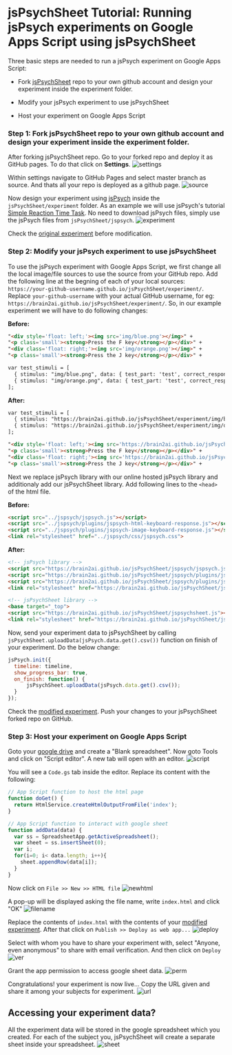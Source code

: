 # jsPsychSheet Tutorial: Running jsPsych experiments on Google Apps Script using jsPsychSheet
Three basic steps are needed to run a jsPsych experiment on Google Apps Script:
* Fork [jsPsychSheet](https://github.com/Brain2AI/jsPsychSheet) repo to your own github account and design your experiment inside the experiment folder.

* Modify your jsPsych experiment to use jsPsychSheet

* Host your experiment on Google Apps Script

### Step 1: Fork jsPsychSheet repo to your own github account and design your experiment inside the experiment folder.
After forking jsPsychSheet repo. Go to your forked repo and deploy it as GitHub pages. To do that click on **Settings**.
![settings](images/tutorial/1.png)

Within settings navigate to GitHub Pages and select master branch as source. And thats all your repo is deployed as a github page.
![source](images/tutorial/2.png)

Now design your experiment using [jsPsych](https://www.jspsych.org/) inside the `jsPsychSheet/experiment` folder. As an example we will use jsPsych's tutorial [Simple Reaction Time Task](https://www.jspsych.org/tutorials/rt-task/). No need to download jsPsych files, simply use the jsPsych files from `jsPsychSheet/jspsych`.
![experiment](images/tutorial/3.png)

Check the [original experiment](experiment/demo-simple-rt-task.html) before modification.

### Step 2: Modify your jsPsych experiment to use jsPsychSheet
To use the jsPsych experiment with Google Apps Script, we first change all the local image/file sources to use the source from your GitHub repo. Add the following line at the begning of each of your local sources: `https://your-github-username.github.io/jsPsychSheet/experiment/`. Replace `your-github-username` with your actual GitHub username, for eg: `https://brain2ai.github.io/jsPsychSheet/experiment/`. So, in our example experiment we will have to do following changes:

**Before:**
```html
"<div style='float: left;'><img src='img/blue.png'></img>" +
"<p class='small'><strong>Press the F key</strong></p></div>" +
"<div class='float: right;'><img src='img/orange.png'></img>" +
"<p class='small'><strong>Press the J key</strong></p></div>" +
```
```html
var test_stimuli = [
  { stimulus: "img/blue.png", data: { test_part: 'test', correct_response: 'f' } },
  { stimulus: "img/orange.png", data: { test_part: 'test', correct_response: 'j' } }
];
```
**After:**
```html
var test_stimuli = [
  { stimulus: "https://brain2ai.github.io/jsPsychSheet/experiment/img/blue.png", data: { test_part: 'test', correct_response: 'f' } },
  { stimulus: "https://brain2ai.github.io/jsPsychSheet/experiment/img/orange.png", data: { test_part: 'test', correct_response: 'j' } }
];
```
```html
"<div style='float: left;'><img src='https://brain2ai.github.io/jsPsychSheet/experiment/img/blue.png'></img>" +
"<p class='small'><strong>Press the F key</strong></p></div>" +
"<div class='float: right;'><img src='https://brain2ai.github.io/jsPsychSheet/experiment/img/orange.png'></img>" +
"<p class='small'><strong>Press the J key</strong></p></div>" +
```

Next we replace jsPsych library with our online hosted jsPsych library and additionaly add our jsPsychSheet library. Add following lines to the `<head>` of the html file.

**Before:**
```html
<script src="../jspsych/jspsych.js"></script>
<script src="../jspsych/plugins/jspsych-html-keyboard-response.js"></script>
<script src="../jspsych/plugins/jspsych-image-keyboard-response.js"></script>
<link rel="stylesheet" href="../jspsych/css/jspsych.css">
```
**After:**
```html
<!-- jsPsych library -->
<script src="https://brain2ai.github.io/jsPsychSheet/jspsych/jspsych.js"></script>
<script src="https://brain2ai.github.io/jsPsychSheet/jspsych/plugins/jspsych-html-keyboard-response.js"></script>
<script src="https://brain2ai.github.io/jsPsychSheet/jspsych/plugins/jspsych-image-keyboard-response.js"></script>
<link rel="stylesheet" href="https://brain2ai.github.io/jsPsychSheet/jspsych/css/jspsych.css">

<!-- jsPsychSheet library -->
<base target="_top">
<script src="https://brain2ai.github.io/jsPsychSheet/jspsychsheet.js"></script>
<link rel="stylesheet" href="https://brain2ai.github.io/jsPsychSheet/jspsychsheet.css">
```

Now, send your experiment data to jsPsychSheet by calling `jsPsychSheet.uploadData(jsPsych.data.get().csv())` function on finish of your experiment. Do the below change:
```js
jsPsych.init({
  timeline: timeline,
  show_progress_bar: true,
  on_finish: function() {
      jsPsychSheet.uploadData(jsPsych.data.get().csv());
  }
});
```

Check the [modified experiment](experiment/index.html). Push your changes to your jsPsychSheet forked repo on GitHub.

### Step 3: Host your experiment on Google Apps Script
Goto your [google drive](https://drive.google.com/drive/my-drive) and create a "Blank spreadsheet". Now goto Tools and click on "Script editor". A new tab will open with an editor.
![script](images/tutorial/4.png)

You will see a `Code.gs` tab inside the editor. Replace its content with the following:
```js
// App Script function to host the html page
function doGet() {
  return HtmlService.createHtmlOutputFromFile('index');
}

// App Script function to interact with google sheet
function addData(data) {
  var ss = SpreadsheetApp.getActiveSpreadsheet();
  var sheet = ss.insertSheet(0);
  var i;
  for(i=0; i< data.length; i++){
    sheet.appendRow(data[i]);
  }
}
```
Now click on `File >> New >> HTML file`
![newhtml](images/tutorial/5.png)

A pop-up will be displayed asking the file name, write `index.html` and click "OK"
![filename](images/tutorial/6.png)

Replace the contents of `index.html` with the contents of your [modified experiment](experiment/index.html). After that click on `Publish >> Deploy as web app...`
![deploy](images/tutorial/7.png)

Select with whom you have to share your experiment with, select "Anyone, even anonymous" to share with email verification. And then click on `Deploy`
![ver](images/tutorial/8.png)

Grant the app permission to access google sheet data.
![perm](images/tutorial/9.png)

Congratulations! your experiment is now live... Copy the URL given and share it among your subjects for experiment.
![url](images/tutorial/10.png)


## Accessing your experiment data?
All the experiment data will be stored in the google spreadsheet which you created. For each of the subject you, jsPsychSheet will create a separate sheet inside your spreadsheet.
![sheet](images/tutorial/11.png)

